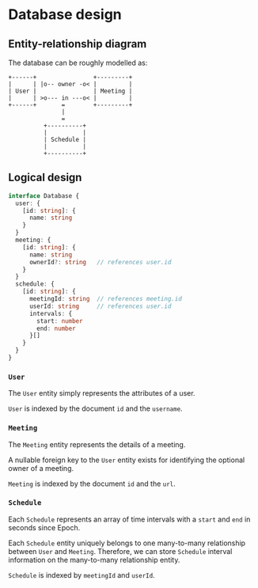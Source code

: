 # Database design

## Entity-relationship diagram

The database can be roughly modelled as:

```
+------+                +---------+
|      | |o-- owner -o< |         |
| User |                | Meeting |
|      | >o--- in ---o< |         |
+------+       =        +---------+
               |
               =
          +----------+
          |          |
          | Schedule |
          |          |
          +----------+
```

## Logical design

<!-- prettier-ignore -->
```typescript
interface Database {
  user: {
    [id: string]: {
      name: string
    }
  }
  meeting: {
    [id: string]: {
      name: string
      ownerId?: string   // references user.id
    }
  }
  schedule: {
    [id: string]: {
      meetingId: string  // references meeting.id
      userId: string     // references user.id
      intervals: {
        start: number
        end: number
      }[]
    }
  }
}
```

### `User`

The `User` entity simply represents the attributes of a user.

`User` is indexed by the document `id` and the `username`.

### `Meeting`

The `Meeting` entity represents the details of a meeting.

A nullable foreign key to the `User` entity exists for identifying the optional owner of a meeting.

`Meeting` is indexed by the document `id` and the `url`.

### `Schedule`

Each `Schedule` represents an array of time intervals with a `start` and `end` in seconds since Epoch.

Each `Schedule` entity uniquely belongs to one many-to-many relationship between `User` and `Meeting`. Therefore, we can store `Schedule` interval information on the many-to-many relationship entity.

`Schedule` is indexed by `meetingId` and `userId`.